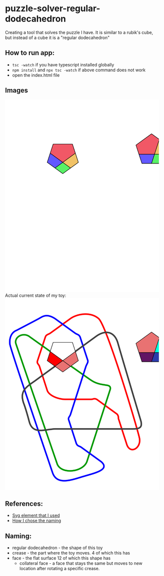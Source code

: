 # puzzle-solver-regular-dodecahedron
Creating a tool that solves the puzzle I have. It is similar to a rubik's cube, but instead of a cube it is a "regular dodecahedron"


## How to run app:
- `tsc -watch` if you have typescript installed globally
- `npm install` and `npx tsc -watch` if above command does not work
- open the index.html file


## Images
![Parts](./assets/two-flowers-with-4-part-pentagons.svg)
Actual current state of my toy:
![My actual toy](./assets/state-of-my-actual-toy.svg)


## References:
- [Svg element that I used](https://www.w3schools.com/graphics/svg_polyline.asp)
- [How I chose the naming](https://en.wikipedia.org/wiki/Regular_dodecahedron)

## Naming:
- regular dodecahedron - the shape of this toy
- crease - the part where the toy moves. 4 of which this has
- face - the flat surface 12 of which this shape has
  - collateral face - a face that stays the same but moves to new location after rotating a specific crease.